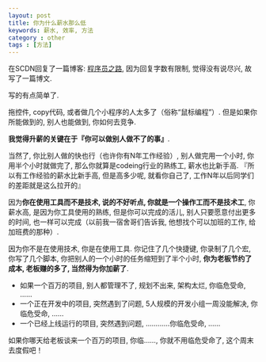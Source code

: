 ```yaml
---
layout: post
title: 你为什么薪水那么低
keywords: 薪水, 效率, 方法
category : other
tags : [方法]
---
```


在SCDN回复了一篇博客: [程序员之路](http://blog.csdn.net/justjavac/article/details/7998856), 因为回复字数有限制, 觉得没有说尽兴, 故写了一篇博文. 

写的有点简单了. 

拖控件, copy代码, 或者做几个小程序的人太多了（俗称“鼠标编程”）. 但是如果你所能做到的, 别人也能做到, 你如何去竞争. 

**我觉得升薪的关键在于『你可以做别人做不了的事』**. 

当然了, 你比别人做的快也行（也许你有N年工作经验）, 别人做完用一个小时, 你用半个小时就做完了, 那么你就算是codeing行业的熟练工, 薪水也比新手高. 『所以有工作经验的薪水比新手高, 但是高多少呢, 就看你自己了, 工作N年以后同学们的差距就是这么拉开的』

因为**你在使用工具而不是技术, 说的不好听点, 你就是一个操作工而不是技术工**, 你薪水高, 是因为你工具使用的熟练, 但是你可以完成的活儿, 别人只要愿意付出更多的时间, 也一样可以完成（以前我一宿舍哥们告诉我, 他想找个可以加班的工作, 给加班费的那种）. 

因为你不是在使用技术, 你是在使用工具. 你记住了几个快捷键, 你录制了几个宏, 你写了几个脚本, 你把别人的一个小时的任务缩短到了半个小时, **你为老板节约了成本, 老板赚的多了, 当然得为你加薪了**. 

<ul>
  <li>如果一个百万的项目, 别人都管理不了, 规划不出来, 架构太烂, 你临危受命, ……</li>
  <li>一个正在开发中的项目, 突然遇到了问题, 5人规模的开发小组一周没能解决, 你临危受命, ……</li>
  <li>一个已经上线运行的项目, 突然遇到问题, …………你临危受命, ……</li>
</ul>

如果你哪天给老板谈来一个百万的项目, 你临……, 你就不用临危受命了, 这个周末去度假吧！